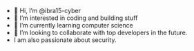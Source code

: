 - 👋 Hi, I’m @ibra15-cyber
- 👀 I’m interested in coding and building stuff
- 🌱 I’m currently learning computer science
- 💞️ I’m looking to collaborate with top developers in the future.
- I am also passionate about security.


<!---
ibra15-cyber/ibra15-cyber is a ✨ special ✨ repository because its `README.md` (this file) appears on your GitHub profile.
You can click the Preview link to take a look at your changes.
--->
